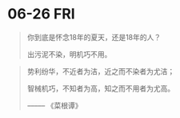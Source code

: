 # 06-26 FRI

> 你到底是怀念18年的夏天，还是18年的人？
>
> 出污泥不染，明机巧不用。



> 势利纷华，不近者为洁，近之而不染者为尤洁；
>
> 智械机巧，不知者为高，知之而不用者为尤高。
>
> ––––– 《菜根谭》

